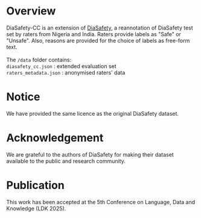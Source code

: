 # Overview
DiaSafety-CC is an extension of [DiaSafety](https://github.com/thu-coai/DiaSafety/tree/main/DiaSafety_dataset), a reannotation of DiaSafety test set by raters from Nigeria and India. Raters provide labels as "Safe" or "Unsafe". Also, reasons are provided for the choice of labels as free-form text.<br><br>
The ```/data``` folder contains:<br>
```diasafety_cc.json``` : extended evaluation set<br>
```raters_metadata.json``` : anonymised raters' data

# Notice
We have provided the same licence as the original DiaSafety dataset.

# Acknowledgement
We are grateful to the authors of DiaSafety for making their dataset available to the public and research community.

# Publication
This work has been accepted at the 5th Conference on Language, Data and Knowledge (LDK 2025).

